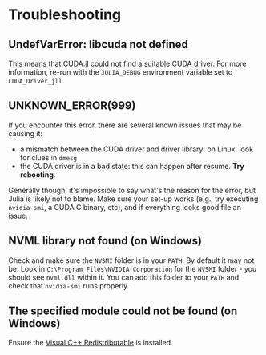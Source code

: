 # Troubleshooting


## UndefVarError: libcuda not defined

This means that CUDA.jl could not find a suitable CUDA driver. For more information,
re-run with the `JULIA_DEBUG` environment variable set to `CUDA_Driver_jll`.


## UNKNOWN_ERROR(999)

If you encounter this error, there are several known issues that may be causing it:

- a mismatch between the CUDA driver and driver library: on Linux, look for clues in `dmesg`
- the CUDA driver is in a bad state: this can happen after resume. **Try rebooting**.

Generally though, it's impossible to say what's the reason for the error, but Julia is
likely not to blame. Make sure your set-up works (e.g., try executing `nvidia-smi`, a CUDA C
binary, etc), and if everything looks good file an issue.


## NVML library not found (on Windows)

Check and make sure the `NVSMI` folder is in your `PATH`. By default it may not be. Look in
`C:\Program Files\NVIDIA Corporation` for the `NVSMI` folder - you should see `nvml.dll`
within it. You can add this folder to your `PATH` and check that `nvidia-smi` runs properly.


## The specified module could not be found (on Windows)

Ensure the [Visual C++ Redistributable](https://aka.ms/vs/16/release/vc_redist.x64.exe) is
installed.
